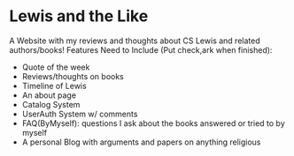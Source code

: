 # Lewis and the Like
A Website with my reviews and thoughts about CS Lewis and related authors/books!
Features Need to Include (Put check,ark when finished):
- Quote of the week 
- Reviews/thoughts on books
- Timeline of Lewis
- An about page
- Catalog System
- UserAuth System w/ comments
- FAQ(ByMyself): questions I ask about the books answered or tried to by myself
- A personal Blog with arguments and papers on anything religious
